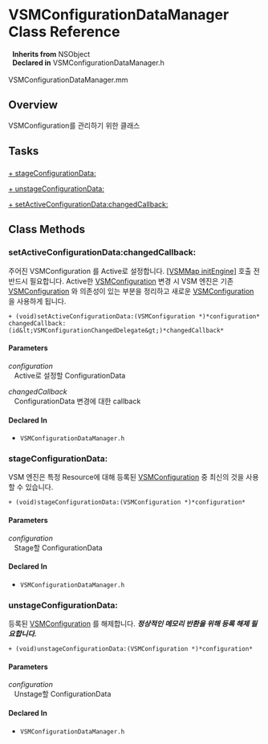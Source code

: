 # VSMConfigurationDataManager Class Reference

&nbsp;&nbsp;**Inherits from** NSObject  
&nbsp;&nbsp;**Declared in** VSMConfigurationDataManager.h<br />  
VSMConfigurationDataManager.mm  

## Overview

VSMConfiguration를 관리하기 위한 클래스

## Tasks

### 

[+&nbsp;stageConfigurationData:](#//api/name/stageConfigurationData:)  

[+&nbsp;unstageConfigurationData:](#//api/name/unstageConfigurationData:)  

[+&nbsp;setActiveConfigurationData:changedCallback:](#//api/name/setActiveConfigurationData:changedCallback:)  

<a title="Class Methods" name="class_methods"></a>
## Class Methods

<a name="//api/name/setActiveConfigurationData:changedCallback:" title="setActiveConfigurationData:changedCallback:"></a>
### setActiveConfigurationData:changedCallback:

주어진 VSMConfiguration 를 Active로 설정합니다. <a href="../Classes/VSMMap.html#//api/name/initEngine">[VSMMap initEngine]</a> 호출 전 반드시 필요합니다.
Active한 <a href="../Classes/VSMConfiguration.html">VSMConfiguration</a> 변경 시 VSM 엔진은 기존 <a href="../Classes/VSMConfiguration.html">VSMConfiguration</a> 와 의존성이 있는 부분을 정리하고 새로운 <a href="../Classes/VSMConfiguration.html">VSMConfiguration</a> 을 사용하게 됩니다.

`+ (void)setActiveConfigurationData:(VSMConfiguration *)*configuration* changedCallback:(id&lt;VSMConfigurationChangedDelegate&gt;)*changedCallback*`

#### Parameters

*configuration*  
&nbsp;&nbsp;&nbsp;Active로 설정할 ConfigurationData  

*changedCallback*  
&nbsp;&nbsp;&nbsp;ConfigurationData 변경에 대한 callback  

#### Declared In
* `VSMConfigurationDataManager.h`

<a name="//api/name/stageConfigurationData:" title="stageConfigurationData:"></a>
### stageConfigurationData:

VSM 엔진은 특정 Resource에 대해 등록된 <a href="../Classes/VSMConfiguration.html">VSMConfiguration</a> 중 최신의 것을 사용할 수 있습니다.

`+ (void)stageConfigurationData:(VSMConfiguration *)*configuration*`

#### Parameters

*configuration*  
&nbsp;&nbsp;&nbsp;Stage할 ConfigurationData  

#### Declared In
* `VSMConfigurationDataManager.h`

<a name="//api/name/unstageConfigurationData:" title="unstageConfigurationData:"></a>
### unstageConfigurationData:

등록된 <a href="../Classes/VSMConfiguration.html">VSMConfiguration</a> 를 해제합니다. <b><i>정상적인 메모리 반환을 위해 등록 해제 필요합니다.</i></b>

`+ (void)unstageConfigurationData:(VSMConfiguration *)*configuration*`

#### Parameters

*configuration*  
&nbsp;&nbsp;&nbsp;Unstage할 ConfigurationData  

#### Declared In
* `VSMConfigurationDataManager.h`

